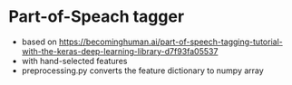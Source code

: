 # Part-of-Speach tagger
* based on https://becominghuman.ai/part-of-speech-tagging-tutorial-with-the-keras-deep-learning-library-d7f93fa05537
* with hand-selected features
* preprocessing.py converts the feature dictionary to numpy array